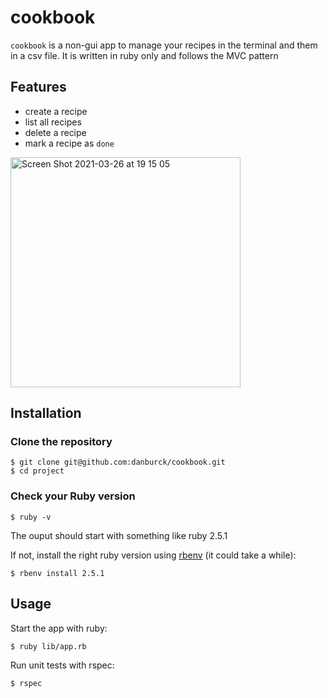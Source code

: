 # cookbook
`cookbook` is a non-gui app to manage your recipes in the terminal and them in a csv file. It is written in ruby only and follows the MVC pattern

## Features
* create a recipe
* list all recipes
* delete a recipe
* mark a recipe as `done`


<img width="368" alt="Screen Shot 2021-03-26 at 19 15 05" src="https://user-images.githubusercontent.com/33006856/112675559-98b97a00-8e67-11eb-9ecd-14f752080f99.png">


## Installation
### Clone the repository
```
$ git clone git@github.com:danburck/cookbook.git
$ cd project
```
### Check your Ruby version
```
$ ruby -v
```
The ouput should start with something like ruby 2.5.1

If not, install the right ruby version using [rbenv](https://github.com/rbenv/rbenv) (it could take a while):
```
$ rbenv install 2.5.1
```

## Usage
Start the app with ruby:
```
$ ruby lib/app.rb
```

Run unit tests with rspec:
```
$ rspec
```
